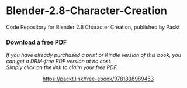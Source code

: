 # Blender-2.8-Character-Creation
Code Repository for Blender 2.8 Character Creation, published by Packt
### Download a free PDF

 <i>If you have already purchased a print or Kindle version of this book, you can get a DRM-free PDF version at no cost.<br>Simply click on the link to claim your free PDF.</i>
<p align="center"> <a href="https://packt.link/free-ebook/9781838989453">https://packt.link/free-ebook/9781838989453 </a> </p>
